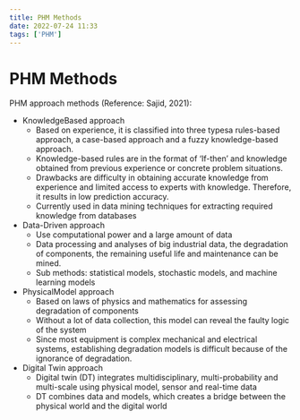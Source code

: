 ```yaml
---
title: PHM Methods
date: 2022-07-24 11:33
tags: ['PHM']
---
```


# PHM Methods

PHM approach methods (Reference: Sajid, 2021):

- KnowledgeBased approach
	- Based on experience, it is classified into three typesa rules-based approach, a case-based approach and a fuzzy knowledge-based approach.
	- Knowledge-based rules are in the format of ‘If-then’ and knowledge obtained from previous experience or concrete problem situations.
	- Drawbacks are difficulty in obtaining accurate knowledge from experience and limited access to experts with knowledge. Therefore, it results in low prediction accuracy.
	- Currently used in data mining techniques for extracting required knowledge from databases
- Data-Driven approach
	- Use computational power and a large amount of data
	- Data processing and analyses of big industrial data, the degradation of components, the remaining useful life and maintenance can be mined.
	- Sub methods: statistical models, stochastic models, and machine learning models
- PhysicalModel approach
	- Based on laws of physics and mathematics for assessing degradation of components
	- Without a lot of data collection, this model can reveal the faulty logic of the system
	- Since most equipment is complex mechanical and electrical systems, establishing degradation models is difficult because of the ignorance of degradation.
- Digital Twin approach
	- Digital twin (DT) integrates multidisciplinary, multi-probability and multi-scale using physical model, sensor and real-time data
	- DT combines data and models, which creates a bridge between the physical world and the digital world

